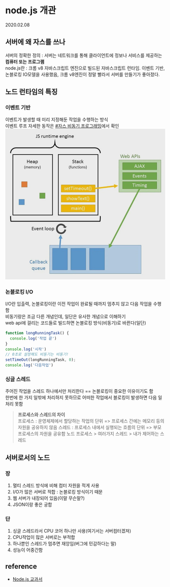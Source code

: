 # node.js 개관
2020.02.08

## 서버에 왜 자스를 쓰나
서버의 정확한 정의 : 서버는 네트워크를 통해 클라이언트에 정보나 서비스를 제공하는 **컴퓨터 또는 프로그램**  
node.js란 : 크롬 v8 자바스크립트 엔진으로 빌드된 자바스크립트 런타임. 이벤트 기반, 논블로킹 IO모델을 사용했음, 크롬 v8엔진이 정말 빨라서 서버를 만들기가 좋아졌다.

## 노드 런타임의 특징
### 이벤트 기반
이벤트가 발생할 때 미리 지정해둔 작업을 수행하는 방식  
이벤트 루프 자세한 동작은 [#자스 비동기 프로그래밍](../javascript/promise)에서 확인
![이벤트 루프](../img/jseventllop.jpeg)
### 논블로킹 I/O
I/O란 입출력, 논블로킹이란 이전 작업이 완료될 때까지 멈추지 않고 다음 작업을 수행함  
비동기랑은 조금 다른 개념인데, 일단은 유사한 개념으로 이해하기  
web api에 걸리는 코드들로 빌드하면 논블로킹 방식(비동기)로 바뀐다(일단)  
```javascript
function longRunningTask() {
  console.log('작업 끝')
}
console.log('시작')
// 0초로 설정해도 비동기는 비동기!
setTimeOut(longRunningTask, 0);
console.log('다음작업')
```
### 싱글 스레드
주어진 작업을 스레드 하나에서만 처리한다 == 논블로킹이 중요한 이유이기도 함  
한번에 한 가지 일밖에 처리하지 못하므로 어떠한 작업에서 블로킹이 발생하면 다음 일 처리 못함  

>**프로세스와 스레드의 차이**  
프로세스 : 운영체제에서 할당하는 작업의 단위 => 프로세스 간에는 메모리 등의 자원을 공유하지 않음
스레드 : 프로세스 내에서 실행되는 흐름의 단위 => 부모 프로세스의 자원을 공유함
노드 프로세스 > 여러가지 스레드 > 내가 제어하는 스레드

## 서버로서의 노드
### 장
1. 멀티 스레드 방식에 비해 컴터 자원을 적게 사용
2. I/O가 많은 서버로 적합 : 논블로킹 방식이기 때문
3. 웹 서버가 내장되어 있음(이말 무슨말?)
4. JSON이랑 좋은 궁합
### 단
1. 싱글 스레드라서 CPU 코어 하나만 사용(여기서는 서버컴터겠져)
2. CPU작업이 많은 서버로는 부적합
3. 하나뿐인 스레드가 멈추면 재앙임(버그에 민감하다는 말)
4. 성능이 어중간함

## reference
- [Node.js 교과서]()